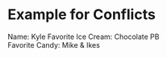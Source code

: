 # Example for Conflicts

Name: Kyle 
Favorite Ice Cream: Chocolate PB   
Favorite Candy: Mike & Ikes
